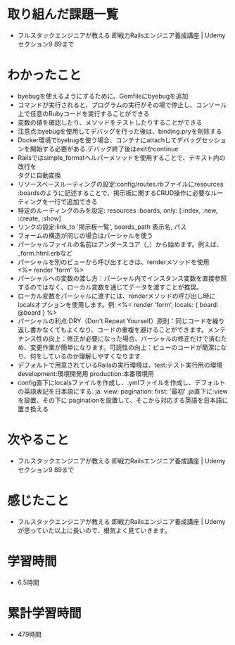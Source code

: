 # 取り組んだ課題一覧
- フルスタックエンジニアが教える 即戦力Railsエンジニア養成講座 | Udemy セクション9 89まで

# わかったこと
- byebugを使えるようにするために、Gemfileにbyebugを追加
- コマンドが実行されると、プログラムの実行がその場で停止し、コンソール上で任意のRubyコードを実行することができる
- 変数の値を確認したり、メソッドをテストしたりすることができる
- 注意点:byebugを使用してデバッグを行った後は、binding.pryを削除する
- Docker環境でbyebugを使う場合、コンテナにattachしてデバッグセッションを開始する必要がある.デバッグ終了後はexitかcontinue
- Railsではsimple_formatヘルパーメソッドを使用することで、テキスト内の改行を<br>タグに自動変換
- リソースベースルーティングの設定:config/routes.rbファイルにresources :boardsのように記述することで、掲示板に関するCRUD操作に必要なルーティングを一行で追加できる
- 特定のルーティングのみを設定: resources :boards, only: [:index, :new, :create, :show]
- リンクの設定:link_to '掲示板一覧', boards_path 表示名, パス
- フォームの構造が同じの場合はパーシャルを使う
- パーシャルファイルの名前はアンダースコア（_）から始めます。例えば、_form.html.erbなど
- パーシャルを別のビューから呼び出すときは、renderメソッドを使用　<%= render 'form' %>
- パーシャルへの変数の渡し方：パーシャル内でインスタンス変数を直接参照するのではなく、ローカル変数を通じてデータを渡すことが推奨。
- ローカル変数をパーシャルに渡すには、renderメソッドの呼び出し時にlocalsオプションを使用します。例: <%= render 'form', locals: { board: @board } %>
- パーシャルの利点:DRY（Don't Repeat Yourself）原則：同じコードを繰り返し書かなくてもよくなり、コードの重複を避けることができます。メンテナンス性の向上：修正が必要になった場合、パーシャルの修正だけで済むため、変更作業が簡単になります。可読性の向上：ビューのコードが簡潔になり、何をしているのか理解しやすくなります.
- デフォルトで用意されているRailsの実行環境は、test:テスト実行用の環境  development:環境開発用  production:本番環境用
- config直下にlocalsファイルを作成し、.ymlファイルを作成し、デフォルトの英語表記を日本語にする.  ja: view:  pagination:  first: '最初' :ja直下に:viewを設置、その下に:paginationを設置して、そこから対応する英語を日本語に置き換える


# 次やること
- フルスタックエンジニアが教える 即戦力Railsエンジニア養成講座 | Udemy セクション9 89まで

# 感じたこと
- フルスタックエンジニアが教える 即戦力Railsエンジニア養成講座 | Udemy が思っていた以上に長いので、根気よく見ていきます。

# 学習時間
- 6.5時間

# 累計学習時間
- 479時間
